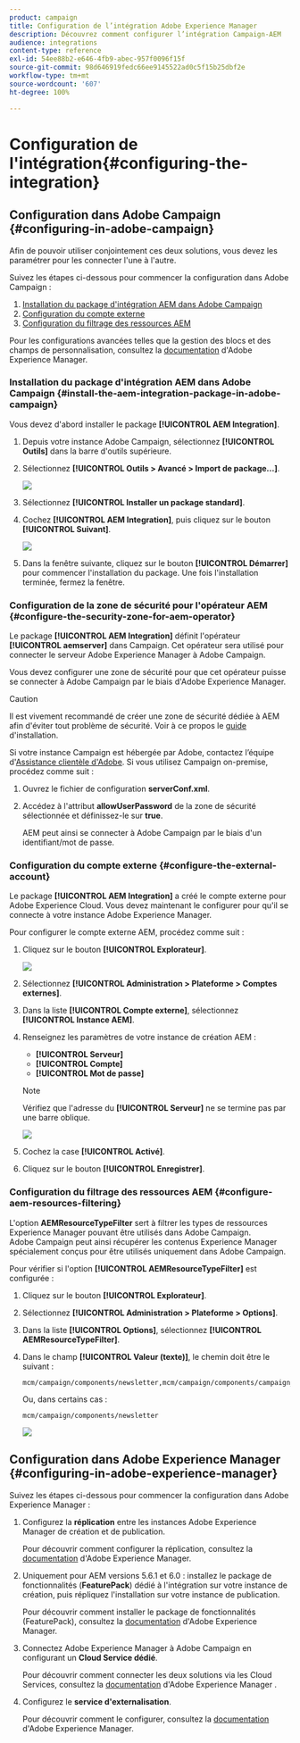 ```yaml
---
product: campaign
title: Configuration de l’intégration Adobe Experience Manager
description: Découvrez comment configurer l’intégration Campaign-AEM
audience: integrations
content-type: reference
exl-id: 54ee88b2-e646-4fb9-abec-957f0096f15f
source-git-commit: 98d646919fedc66ee9145522ad0c5f15b25dbf2e
workflow-type: tm+mt
source-wordcount: '607'
ht-degree: 100%

---
```


# Configuration de l&#39;intégration{#configuring-the-integration}

## Configuration dans Adobe Campaign {#configuring-in-adobe-campaign}

Afin de pouvoir utiliser conjointement ces deux solutions, vous devez les paramétrer pour les connecter l&#39;une à l&#39;autre.

Suivez les étapes ci-dessous pour commencer la configuration dans Adobe Campaign :

1. [Installation du package d&#39;intégration AEM dans Adobe Campaign](#install-the-aem-integration-package-in-adobe-campaign)
1. [Configuration du compte externe](#configure-the-external-account)
1. [Configuration du filtrage des ressources AEM](#configure-aem-resources-filtering)

Pour les configurations avancées telles que la gestion des blocs et des champs de personnalisation, consultez la [documentation](https://helpx.adobe.com/fr/experience-manager/6-5/sites/administering/using/campaignonpremise.html) d&#39;Adobe Experience Manager.

### Installation du package d&#39;intégration AEM dans Adobe Campaign {#install-the-aem-integration-package-in-adobe-campaign}

Vous devez d&#39;abord installer le package **[!UICONTROL AEM Integration]**.

1. Depuis votre instance Adobe Campaign, sélectionnez **[!UICONTROL Outils]** dans la barre d&#39;outils supérieure.
1. Sélectionnez **[!UICONTROL Outils > Avancé > Import de package...]**.

   ![](assets/aem_config_1.png)

1. Sélectionnez **[!UICONTROL Installer un package standard]**.
1. Cochez **[!UICONTROL AEM Integration]**, puis cliquez sur le bouton **[!UICONTROL Suivant]**.

   ![](assets/aem_config_2.png)

1. Dans la fenêtre suivante, cliquez sur le bouton **[!UICONTROL Démarrer]** pour commencer l&#39;installation du package. Une fois l&#39;installation terminée, fermez la fenêtre.

### Configuration de la zone de sécurité pour l&#39;opérateur AEM {#configure-the-security-zone-for-aem-operator}

Le package **[!UICONTROL AEM Integration]** définit l&#39;opérateur **[!UICONTROL aemserver]** dans Campaign. Cet opérateur sera utilisé pour connecter le serveur Adobe Experience Manager à Adobe Campaign.

Vous devez configurer une zone de sécurité pour que cet opérateur puisse se connecter à Adobe Campaign par le biais d&#39;Adobe Experience Manager.

>[!CAUTION]
>
>Il est vivement recommandé de créer une zone de sécurité dédiée à AEM afin d&#39;éviter tout problème de sécurité. Voir à ce propos le [guide](../../installation/using/security-zones.md) d&#39;installation.

Si votre instance Campaign est hébergée par Adobe, contactez l’équipe d&#39;[Assistance clientèle d&#39;Adobe](https://helpx.adobe.com/fr/enterprise/admin-guide.html/enterprise/using/support-for-experience-cloud.ug.html). Si vous utilisez Campaign on-premise, procédez comme suit :

1. Ouvrez le fichier de configuration **serverConf.xml**.
1. Accédez à l&#39;attribut **allowUserPassword** de la zone de sécurité sélectionnée et définissez-le sur **true**.

   AEM peut ainsi se connecter à Adobe Campaign par le biais d&#39;un identifiant/mot de passe.

### Configuration du compte externe {#configure-the-external-account}

Le package **[!UICONTROL AEM Integration]** a créé le compte externe pour Adobe Experience Cloud. Vous devez maintenant le configurer pour qu&#39;il se connecte à votre instance Adobe Experience Manager.

Pour configurer le compte externe AEM, procédez comme suit :

1. Cliquez sur le bouton **[!UICONTROL Explorateur]**.

   ![](assets/aem_config_3.png)

1. Sélectionnez **[!UICONTROL Administration > Plateforme > Comptes externes]**.
1. Dans la liste **[!UICONTROL Compte externe]**, sélectionnez **[!UICONTROL Instance AEM]**.
1. Renseignez les paramètres de votre instance de création AEM :

   * **[!UICONTROL Serveur]**
   * **[!UICONTROL Compte]**
   * **[!UICONTROL Mot de passe]**

   >[!NOTE]
   >
   >Vérifiez que l&#39;adresse du **[!UICONTROL Serveur]** ne se termine pas par une barre oblique.

   ![](assets/aem_config_4.png)

1. Cochez la case **[!UICONTROL Activé]**.
1. Cliquez sur le bouton **[!UICONTROL Enregistrer]**.

### Configuration du filtrage des ressources AEM {#configure-aem-resources-filtering}

L&#39;option **AEMResourceTypeFilter** sert à filtrer les types de ressources Experience Manager pouvant être utilisés dans Adobe Campaign. Adobe Campaign peut ainsi récupérer les contenus Experience Manager spécialement conçus pour être utilisés uniquement dans Adobe Campaign.

Pour vérifier si l&#39;option **[!UICONTROL AEMResourceTypeFilter]** est configurée :

1. Cliquez sur le bouton **[!UICONTROL Explorateur]**.
1. Sélectionnez **[!UICONTROL Administration > Plateforme > Options]**.
1. Dans la liste **[!UICONTROL Options]**, sélectionnez **[!UICONTROL AEMResourceTypeFilter]**.
1. Dans le champ **[!UICONTROL Valeur (texte)]**, le chemin doit être le suivant :

   ```
   mcm/campaign/components/newsletter,mcm/campaign/components/campaign_newsletterpage,mcm/neolane/components/newsletter
   ```

   Ou, dans certains cas :

   ```
   mcm/campaign/components/newsletter
   ```

   ![](assets/aem_config_5.png)

## Configuration dans Adobe Experience Manager {#configuring-in-adobe-experience-manager}

Suivez les étapes ci-dessous pour commencer la configuration dans Adobe Experience Manager :

1. Configurez la **réplication** entre les instances Adobe Experience Manager de création et de publication.

   Pour découvrir comment configurer la réplication, consultez la [documentation](https://helpx.adobe.com/fr/experience-manager/6-5/sites/deploying/using/replication.html) d&#39;Adobe Experience Manager.

1. Uniquement pour AEM versions 5.6.1 et 6.0 : installez le package de fonctionnalités (**FeaturePack**) dédié à l&#39;intégration sur votre instance de création, puis répliquez l&#39;installation sur votre instance de publication.

   Pour découvrir comment installer le package de fonctionnalités (FeaturePack), consultez la [documentation](https://helpx.adobe.com/fr/experience-manager/aem-previous-versions.html) d&#39;Adobe Experience Manager.

1. Connectez Adobe Experience Manager à Adobe Campaign en configurant un **Cloud Service dédié**.

   Pour découvrir comment connecter les deux solutions via les Cloud Services, consultez la [documentation](https://helpx.adobe.com/fr/experience-manager/6-5/sites/administering/using/campaignonpremise.html#ConfiguringAdobeExperienceManager) d&#39;Adobe Experience Manager .

1. Configurez le **service d&#39;externalisation**.

   Pour découvrir comment le configurer, consultez la [documentation](https://helpx.adobe.com/fr/experience-manager/6-5/sites/developing/using/externalizer.html) d&#39;Adobe Experience Manager.
